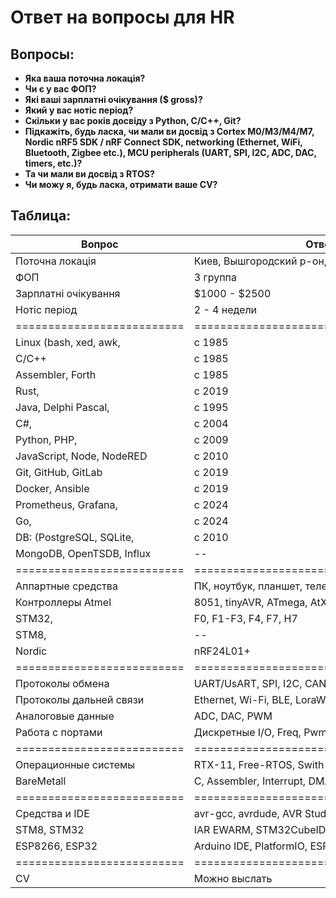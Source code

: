 # Ответ на вопросы для HR

## Вопросы:
* **Яка ваша поточна локація?**
* **Чи є у вас ФОП?**
* **Які ваші зарплатні очікування ($ gross)?**
* **Який у вас нотіс період?**
* **Скільки у вас років досвіду з Python, C/C++, Git?**
* **Підкажіть, будь ласка, чи мали ви досвід з Cortex M0/M3/M4/M7, Nordic nRF5 SDK / nRF Connect SDK, networking (Ethernet, WiFi, Bluetooth, Zigbee etc.), MCU peripherals (UART, SPI, I2C, ADC, DAC, timers, etc.)?**
* **Та чи мали ви досвід з RTOS?**
* **Чи можу я, будь ласка, отримати ваше CV?**


## Таблица:
| Вопрос                   | Ответ                                 | Условия                            |
|--------------------------|---------------------------------------|------------------------------------|
| Поточна локація          | Киев, Вышгородский р-он, с. Хотяновка | Транспорт:  маршрутка, гор. тр.    |
| ФОП                      | 3 группа                              |                                    |
| Зарплатні очікування     | $1000 - $2500                         | В завис. от типа работы, сложности |
| Нотіс період             | 2 - 4 недели                          | Зависит от текущей загр в проекте  |
|==========================|=======================================|====================================|  
| Linux (bash, xed, awk,   | с 1985                                | Тогда это - Unix                   |
| C/C++                    | c 1985                                | Периодически применяю в проектах   |
| Assembler, Forth         | с 1985                                | Для PDP-11, AVR, ARM-Cortex, X86-64| 
| Rust,                    | с 2019                                | В проектах для быстрой обр. данных |
| Java, Delphi Pascal,     | с 1995                                | ПО верхнего уровня                 |
| C#,                      | c 2004                                | В проектах ПО верхнего уровня      |
| Python, PHP,             | с 2009                                | В ПО верхнего уровня (GUI, Web)    |
| JavaScript, Node, NodeRED| с 2010                                | В ПО с Web-интерфейсом             |
| Git, GitHub, GitLab      | c 2019                                | В корпоративных проектах (SDI, IVL)|
| Docker, Ansible          | c 2019                                | Для распределенных систем (IVL)    |
| Prometheus, Grafana,     | c 2024                                | Для мониторинга систем (SDI)       |
| Go,                      | с 2024                                | Планирую перех с Python-Flask на Go|
| DB: (PostgreSQL, SQLite, | c 2010                                | В корп. проектах верхнего уровня   |
| MongoDB, OpenTSDB, Influx| --                                    | --                                 |
|==========================|=======================================|====================================|
| Аппартные средства       | ПК, ноутбук, планшет, телефон         | Linux, Win, Android,               |
| Контроллеры Atmel        | 8051, tinyAVR, ATmega, AtXmega        | Встраив. системы и щитовые приборы |
| STM32,                   | F0, F1-F3, F4, F7, H7                 | Встраив. системы и щитовые приборы |
| STM8,                    | --                                    | Периферийные платы с датчиками     |
| Nordic                   | nRF24L01+                             | Применен в распределенных датчиках |
|==========================|=======================================|====================================|
| Протоколы обмена         | UART/UsART, SPI, I2C, CAN,            | В контр. Atmel, ST, Nordic, Esp,.. |
| Протоколы дальней связи  | Ethernet, Wi-Fi, BLE, LoraWan,        | Для распределенных систем (IVL)    |
| Аналоговые данные        | ADC, DAC, PWM                         | Для всех типов контроллеров        |
| Работа с портами         | Дискретные I/O, Freq, Pwm,...         | Для всех типов контроллеров        |
|==========================|=======================================|====================================| 
| Операционные системы     | RTX-11, Free-RTOS, Swith-technology   | Для контроллеров                   |
| BareMetall               | C, Assembler, Interrupt, DMA, Switch  | Для контроллеров                   |
|==========================|=======================================|====================================|
| Средства и IDE           | avr-gcc, avrdude, AVR Studio          | AVR-проекты                        |
| STM8, STM32              | IAR EWARM, STM32CubeIDE, STM32CubeMX  | STM32-проекты                      |
| ESP8266, ESP32           | Arduino IDE, PlatformIO, ESP-IDF      | ESP-проекты                        |
|==========================|=======================================|====================================|
| CV                       | Можно выслать                         | Как найду среди моих серверов      |
